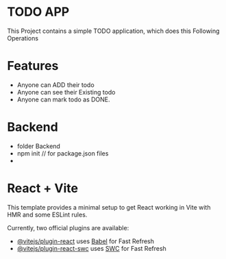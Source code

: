 # TODO APP

This Project contains a simple TODO application,
which does this Following Operations

# Features

- Anyone can ADD their todo
- Anyone can see their Existing todo
- Anyone can mark todo as DONE.


# Backend 

- folder Backend
- npm init // for package.json files
-


















# React + Vite

This template provides a minimal setup to get React working in Vite with HMR and some ESLint rules.

Currently, two official plugins are available:

- [@vitejs/plugin-react](https://github.com/vitejs/vite-plugin-react/blob/main/packages/plugin-react/README.md) uses [Babel](https://babeljs.io/) for Fast Refresh
- [@vitejs/plugin-react-swc](https://github.com/vitejs/vite-plugin-react-swc) uses [SWC](https://swc.rs/) for Fast Refresh